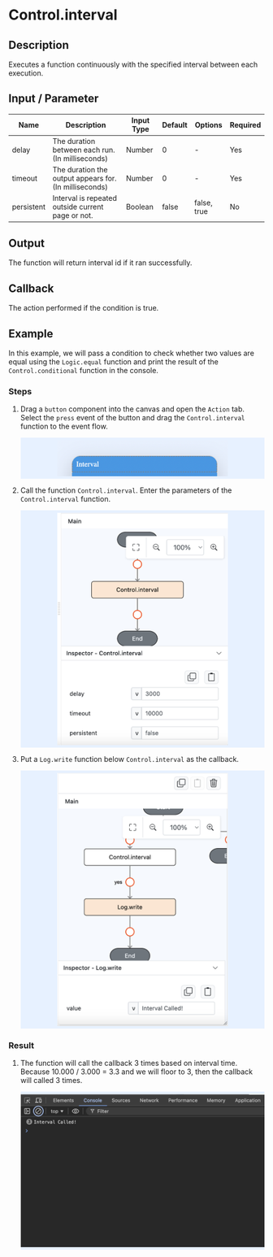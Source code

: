 # Control.interval

## Description

Executes a function continuously with the specified interval between each execution. 

## Input / Parameter

| Name       | Description                                             | Input Type | Default | Options | Required |
| ---------- | ------------------------------------------------------- | ---------- | ------- | ------- | -------- |
| delay      | The duration between each run. (In milliseconds)        | Number     | 0       | -       | Yes      |
| timeout    | The duration the output appears for. (In milliseconds)  | Number     | 0       | -       | Yes      |
| persistent | Interval is repeated outside current page or not.       | Boolean    | false   | false, true | No       |

## Output

The function will return interval id if it ran successfully.

## Callback

The action performed if the condition is true.

## Example

In this example, we will pass a condition to check whether two values are equal using the `Logic.equal` function and print the result of the `Control.conditional` function in the console.

### Steps

1. Drag a `button` component into the canvas and open the `Action` tab. Select the `press` event of the button and drag the `Control.interval` function to the event flow.

    <div style="display:flex; align-items:center; justify-content:center; background-color: #E7F1FF;">
        <img src="./interval-step-1.png"
        style="width: 70%; padding: 5px;"/>
    </div>

2. Call the function `Control.interval`. Enter the parameters of the `Control.interval` function.

    <div style="display:flex; align-items:center; justify-content:center; background-color: #E7F1FF;">
        <img src="./interval-step-2.png"
        style="width: 70%; padding: 5px;"/>
    </div>

3. Put a `Log.write` function below `Control.interval` as the callback.

    <div style="display:flex; align-items:center; justify-content:center; background-color: #E7F1FF;">
        <img src="./interval-step-3.png"
        style="width: 70%; padding: 5px;"/>
    </div>

### Result

1. The function will call the callback 3 times based on interval time. Because 10.000 / 3.000 = 3.3 and we will floor to 3, then the callback will called 3 times.
   
    <div style="display:flex; align-items:center; justify-content:center; background-color: #E7F1FF;">
        <img src="./interval-result.png"
        style="width: 100%; padding: 5px;"/>
    </div>